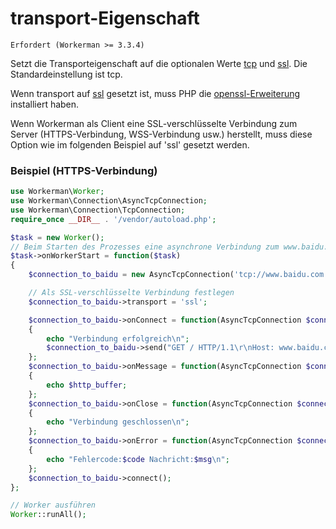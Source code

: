 # transport-Eigenschaft
```Erfordert (Workerman >= 3.3.4)```

Setzt die Transporteigenschaft auf die optionalen Werte [tcp](https://baike.baidu.com/subview/32754/8048820.htm) und [ssl](https://baike.baidu.com/view/525499.htm). Die Standardeinstellung ist tcp.

Wenn transport auf [ssl](https://baike.baidu.com/view/525499.htm) gesetzt ist, muss PHP die [openssl-Erweiterung](https://php.net/manual/zh/book.openssl.php) installiert haben.

Wenn Workerman als Client eine SSL-verschlüsselte Verbindung zum Server (HTTPS-Verbindung, WSS-Verbindung usw.) herstellt, muss diese Option wie im folgenden Beispiel auf 'ssl' gesetzt werden.

### Beispiel (HTTPS-Verbindung)
```php
use Workerman\Worker;
use Workerman\Connection\AsyncTcpConnection;
use Workerman\Connection\TcpConnection;
require_once __DIR__ . '/vendor/autoload.php';

$task = new Worker();
// Beim Starten des Prozesses eine asynchrone Verbindung zum www.baidu.com herstellen und Daten senden, um Daten abzurufen
$task->onWorkerStart = function($task)
{
    $connection_to_baidu = new AsyncTcpConnection('tcp://www.baidu.com:443');

    // Als SSL-verschlüsselte Verbindung festlegen
    $connection_to_baidu->transport = 'ssl';

    $connection_to_baidu->onConnect = function(AsyncTcpConnection $connection_to_baidu)
    {
        echo "Verbindung erfolgreich\n";
        $connection_to_baidu->send("GET / HTTP/1.1\r\nHost: www.baidu.com\r\nConnection: keep-alive\r\n\r\n");
    };
    $connection_to_baidu->onMessage = function(AsyncTcpConnection $connection_to_baidu, $http_buffer)
    {
        echo $http_buffer;
    };
    $connection_to_baidu->onClose = function(AsyncTcpConnection $connection_to_baidu)
    {
        echo "Verbindung geschlossen\n";
    };
    $connection_to_baidu->onError = function(AsyncTcpConnection $connection_to_baidu, $code, $msg)
    {
        echo "Fehlercode:$code Nachricht:$msg\n";
    };
    $connection_to_baidu->connect();
};

// Worker ausführen
Worker::runAll();
```
